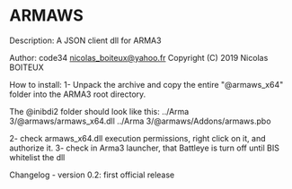 # ARMAWS

Description:
A JSON client dll for ARMA3

Author:  code34 nicolas_boiteux@yahoo.fr
Copyright (C) 2019 Nicolas BOITEUX 

How to install:
1- Unpack the archive and copy the entire "@armaws_x64" folder into the ARMA3 root directory.

The @inibdi2 folder should look like this:
../Arma 3/@armaws/armaws_x64.dll
../Arma 3/@armaws/Addons/armaws.pbo

2- check armaws_x64.dll execution permissions, right click on it, and authorize it.
3- check in Arma3 launcher, that Battleye is turn off until BIS whitelist the dll

Changelog
	- version 0.2: first official release